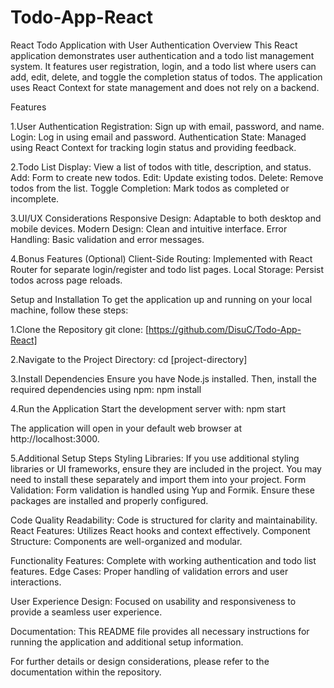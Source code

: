 # Todo-App-React

React Todo Application with User Authentication
Overview
This React application demonstrates user authentication and a todo list management system. It features user registration, login, and a todo list where users can add, edit, delete, and toggle the completion status of todos. The application uses React Context for state management and does not rely on a backend.

Features

1.User Authentication
Registration: Sign up with email, password, and name.
Login: Log in using email and password.
Authentication State: Managed using React Context for tracking login status and providing feedback.

2.Todo List
Display: View a list of todos with title, description, and status.
Add: Form to create new todos.
Edit: Update existing todos.
Delete: Remove todos from the list.
Toggle Completion: Mark todos as completed or incomplete.

3.UI/UX Considerations
Responsive Design: Adaptable to both desktop and mobile devices.
Modern Design: Clean and intuitive interface.
Error Handling: Basic validation and error messages.

4.Bonus Features (Optional)
Client-Side Routing: Implemented with React Router for separate login/register and todo list pages.
Local Storage: Persist todos across page reloads.


Setup and Installation
To get the application up and running on your local machine, follow these steps:

1.Clone the Repository
git clone: [https://github.com/DisuC/Todo-App-React]

2.Navigate to the Project Directory:
cd [project-directory]

3.Install Dependencies Ensure you have Node.js installed. Then, install the required dependencies using npm:
npm install

4.Run the Application Start the development server with:
npm start

The application will open in your default web browser at http://localhost:3000.

5.Additional Setup Steps
Styling Libraries: If you use additional styling libraries or UI frameworks, ensure they are included in the project. You may need to install these separately and import them into your project.
Form Validation: Form validation is handled using Yup and Formik. Ensure these packages are installed and properly configured.

Code Quality
Readability: Code is structured for clarity and maintainability.
React Features: Utilizes React hooks and context effectively.
Component Structure: Components are well-organized and modular.

Functionality
Features: Complete with working authentication and todo list features.
Edge Cases: Proper handling of validation errors and user interactions.

User Experience
Design: Focused on usability and responsiveness to provide a seamless user experience.

Documentation: This README file provides all necessary instructions for running the application and additional setup information.

For further details or design considerations, please refer to the documentation within the repository.
